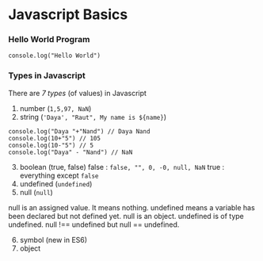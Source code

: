# Javascript Basics

### Hello World Program
```console.log("Hello World")```

### Types in Javascript
There are *7 types* (of values) in Javascript
1. number (`1,5,97, NaN`)
2. string (`'Daya', "Raut", My name is ${name}`)
```
console.log("Daya "+"Nand") // Daya Nand
console.log(10+"5") // 105
console.log(10-"5") // 5
console.log("Daya" - "Nand") // NaN
```
3. boolean (true, false)
false : `false, "", 0, -0, null, NaN`
true : everything except `false`
4. undefined (`undefined`)
5. null (`null`)

null is an assigned value. It means nothing.
undefined means a variable has been declared but not defined yet.
null is an object. undefined is of type undefined.
null !== undefined but null == undefined.

6. symbol (new in ES6)
7. object

